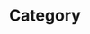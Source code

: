 ---
title: "Category"
layout: categories
permalinks: /categories/ 
author_profile: true
sidebar_main: true
---